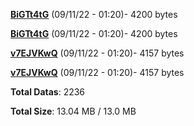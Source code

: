 [**BiGTt4tG**](/data/BiGTt4tG.txt) (09/11/22 - 01:20)- 4200 bytes

[**BiGTt4tG**](/data/BiGTt4tG.txt) (09/11/22 - 01:20)- 4200 bytes

[**v7EJVKwQ**](/data/v7EJVKwQ.txt) (09/11/22 - 01:20)- 4157 bytes

[**v7EJVKwQ**](/data/v7EJVKwQ.txt) (09/11/22 - 01:20)- 4157 bytes

**Total Datas**: 2236

**Total Size**: 13.04 MB / 13.0 MB
